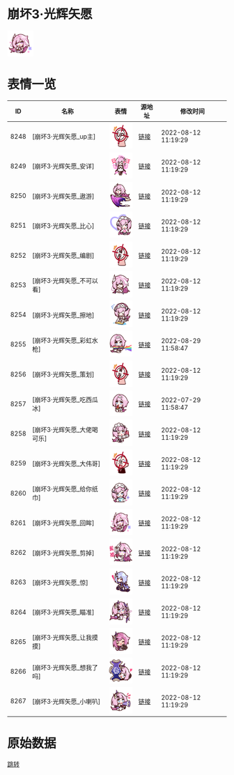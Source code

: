 # 崩坏3·光辉矢愿

<img src="./cover.png" height="60" alt="cover" />

# 表情一览

|ID|名称|表情|源地址|修改时间|
|----|----|----|----|----|
|8248|[崩坏3·光辉矢愿_up主]|<img src="./pic/008248_%5B崩坏3·光辉矢愿_up主%5D.png" height="60" alt="up主"/>|[链接](http://i0.hdslb.com/bfs/emote/0459b4e9438ca5d8d982e29ae152eb80b594a96a.png)|2022-08-12 11:19:29|
|8249|[崩坏3·光辉矢愿_安详]|<img src="./pic/008249_%5B崩坏3·光辉矢愿_安详%5D.png" height="60" alt="安详"/>|[链接](http://i0.hdslb.com/bfs/emote/3ad02bb39821442e7f33470f5b197b603f0542bf.png)|2022-08-12 11:19:29|
|8250|[崩坏3·光辉矢愿_遨游]|<img src="./pic/008250_%5B崩坏3·光辉矢愿_遨游%5D.png" height="60" alt="遨游"/>|[链接](http://i0.hdslb.com/bfs/emote/b7a762c377efc7fe326d827ef3ca134bd37a82a0.png)|2022-08-12 11:19:29|
|8251|[崩坏3·光辉矢愿_比心]|<img src="./pic/008251_%5B崩坏3·光辉矢愿_比心%5D.png" height="60" alt="比心"/>|[链接](http://i0.hdslb.com/bfs/emote/77af124973781ecc04307b3b4acd1711bfeebb41.png)|2022-08-12 11:19:29|
|8252|[崩坏3·光辉矢愿_编剧]|<img src="./pic/008252_%5B崩坏3·光辉矢愿_编剧%5D.png" height="60" alt="编剧"/>|[链接](http://i0.hdslb.com/bfs/emote/9961129fa269917f64e8a3e0968181a1754774f1.png)|2022-08-12 11:19:29|
|8253|[崩坏3·光辉矢愿_不可以看]|<img src="./pic/008253_%5B崩坏3·光辉矢愿_不可以看%5D.png" height="60" alt="不可以看"/>|[链接](http://i0.hdslb.com/bfs/emote/20117761a2ea6da5e88a8d2c70670f1643e2ac79.png)|2022-08-12 11:19:29|
|8254|[崩坏3·光辉矢愿_擦地]|<img src="./pic/008254_%5B崩坏3·光辉矢愿_擦地%5D.png" height="60" alt="擦地"/>|[链接](http://i0.hdslb.com/bfs/emote/f28d7e4ef95590b746138932ee5f7e8aebbb13d9.png)|2022-08-12 11:19:29|
|8255|[崩坏3·光辉矢愿_彩虹水枪]|<img src="./pic/008255_%5B崩坏3·光辉矢愿_彩虹水枪%5D.png" height="60" alt="彩虹水枪"/>|[链接](http://i0.hdslb.com/bfs/emote/4bba321e9d60fe1e6acb9519a4e81904ea11a5a1.png)|2022-08-29 11:58:47|
|8256|[崩坏3·光辉矢愿_策划]|<img src="./pic/008256_%5B崩坏3·光辉矢愿_策划%5D.png" height="60" alt="策划"/>|[链接](http://i0.hdslb.com/bfs/emote/c618c096ea4d55b103cf96a6ffb42d2f27abc54d.png)|2022-08-12 11:19:29|
|8257|[崩坏3·光辉矢愿_吃西瓜冰]|<img src="./pic/008257_%5B崩坏3·光辉矢愿_吃西瓜冰%5D.png" height="60" alt="吃西瓜冰"/>|[链接](http://i0.hdslb.com/bfs/emote/646e2598f16445616ed76aaf4fabb0a57680cb88.png)|2022-07-29 11:58:47|
|8258|[崩坏3·光辉矢愿_大佬喝可乐]|<img src="./pic/008258_%5B崩坏3·光辉矢愿_大佬喝可乐%5D.png" height="60" alt="大佬喝可乐"/>|[链接](http://i0.hdslb.com/bfs/emote/bb7c1ba8766eb9cc1848a07a648db97639ceff58.png)|2022-08-12 11:19:29|
|8259|[崩坏3·光辉矢愿_大伟哥]|<img src="./pic/008259_%5B崩坏3·光辉矢愿_大伟哥%5D.png" height="60" alt="大伟哥"/>|[链接](http://i0.hdslb.com/bfs/emote/806b3df1e35cba8e2516bff8c6cf05c31b1d29ec.png)|2022-08-12 11:19:29|
|8260|[崩坏3·光辉矢愿_给你纸巾]|<img src="./pic/008260_%5B崩坏3·光辉矢愿_给你纸巾%5D.png" height="60" alt="给你纸巾"/>|[链接](http://i0.hdslb.com/bfs/emote/659dc857bb46a74f7e04cfee60b651c3058a79ad.png)|2022-08-12 11:19:29|
|8261|[崩坏3·光辉矢愿_回眸]|<img src="./pic/008261_%5B崩坏3·光辉矢愿_回眸%5D.png" height="60" alt="回眸"/>|[链接](http://i0.hdslb.com/bfs/emote/4571ba1bf40ea3964256957b6392998bc6e3c664.png)|2022-08-12 11:19:29|
|8262|[崩坏3·光辉矢愿_剪掉]|<img src="./pic/008262_%5B崩坏3·光辉矢愿_剪掉%5D.png" height="60" alt="剪掉"/>|[链接](http://i0.hdslb.com/bfs/emote/2ab08ce82564c6936305afb8bea9ac6bcf71486a.png)|2022-08-12 11:19:29|
|8263|[崩坏3·光辉矢愿_惊]|<img src="./pic/008263_%5B崩坏3·光辉矢愿_惊%5D.png" height="60" alt="惊"/>|[链接](http://i0.hdslb.com/bfs/emote/15559a044ff7aef7f4718bc786f34caaac149b44.png)|2022-08-12 11:19:29|
|8264|[崩坏3·光辉矢愿_瞄准]|<img src="./pic/008264_%5B崩坏3·光辉矢愿_瞄准%5D.png" height="60" alt="瞄准"/>|[链接](http://i0.hdslb.com/bfs/emote/8d8013ad3764ca8a45c1873d21ccb87020b1a4e9.png)|2022-08-12 11:19:29|
|8265|[崩坏3·光辉矢愿_让我摸摸]|<img src="./pic/008265_%5B崩坏3·光辉矢愿_让我摸摸%5D.png" height="60" alt="让我摸摸"/>|[链接](http://i0.hdslb.com/bfs/emote/630e5c0aea1c35563e7be3f286d2780b64c5e1b3.png)|2022-08-12 11:19:29|
|8266|[崩坏3·光辉矢愿_想我了吗]|<img src="./pic/008266_%5B崩坏3·光辉矢愿_想我了吗%5D.png" height="60" alt="想我了吗"/>|[链接](http://i0.hdslb.com/bfs/emote/d1e540a4e4162c8896892b297bb6d11758928bd3.png)|2022-08-12 11:19:29|
|8267|[崩坏3·光辉矢愿_小喇叭]|<img src="./pic/008267_%5B崩坏3·光辉矢愿_小喇叭%5D.png" height="60" alt="小喇叭"/>|[链接](http://i0.hdslb.com/bfs/emote/47f15f69bb443459a8dffceb3cc67d810b9b6d53.png)|2022-08-12 11:19:29|

# 原始数据

[跳转](./raw.json)

